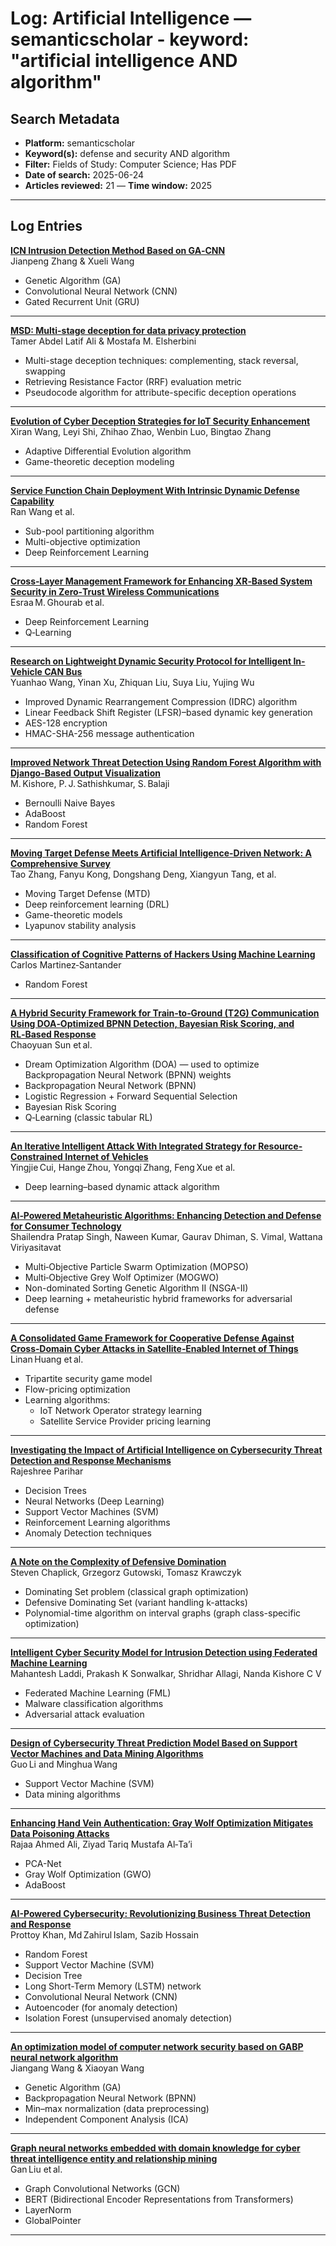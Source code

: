 # Log: Artificial Intelligence — semanticscholar - keyword: "artificial intelligence AND algorithm"

## Search Metadata

- **Platform:** semanticscholar
- **Keyword(s):** defense and security AND algorithm
- **Filter:** Fields of Study: Computer Science; Has PDF
- **Date of search:** 2025-06-24
- **Articles reviewed:** 21
— **Time window:** 2025

---

## Log Entries

**[ICN Intrusion Detection Method Based on GA‑CNN](https://doi.org/10.1371/journal.pone.0325367)**  
Jianpeng Zhang & Xueli Wang  
- Genetic Algorithm (GA)
- Convolutional Neural Network (CNN)
- Gated Recurrent Unit (GRU)

---

**[MSD: Multi-stage deception for data privacy protection](https://doi.org/10.1371/journal.pone.0323944)**  
Tamer Abdel Latif Ali & Mostafa M. Elsherbini  
- Multi-stage deception techniques: complementing, stack reversal, swapping  
- Retrieving Resistance Factor (RRF) evaluation metric  
- Pseudocode algorithm for attribute-specific deception operations

---

**[Evolution of Cyber Deception Strategies for IoT Security Enhancement](https://doi.org/10.1109/JIOT.2025.3532782)**  
Xiran Wang, Leyi Shi, Zhihao Zhao, Wenbin Luo, Bingtao Zhang  
- Adaptive Differential Evolution algorithm 
- Game-theoretic deception modeling

---

**[Service Function Chain Deployment With Intrinsic Dynamic Defense Capability](https://doi.org/10.1109/TMC.2025.3532210)**  
Ran Wang et al.  
- Sub-pool partitioning algorithm
- Multi-objective optimization  
- Deep Reinforcement Learning

---

**[Cross‑Layer Management Framework for Enhancing XR‑Based System Security in Zero‑Trust Wireless Communications](https://doi.org/10.1109/JSAC.2025.3560004)**  
Esraa M. Ghourab et al.  
- Deep Reinforcement Learning
- Q‑Learning

---

**[Research on Lightweight Dynamic Security Protocol for Intelligent In-Vehicle CAN Bus](https://doi.org/10.3390/s25113380)**  
Yuanhao Wang, Yinan Xu, Zhiquan Liu, Suya Liu, Yujing Wu  
- Improved Dynamic Rearrangement Compression (IDRC) algorithm 
- Linear Feedback Shift Register (LFSR)–based dynamic key generation  
- AES-128 encryption
- HMAC-SHA-256 message authentication 

---

**[Improved Network Threat Detection Using Random Forest Algorithm with Django-Based Output Visualization](https://doi.org/10.52783/jisem.v10i50s.10153)**  
M. Kishore, P. J. Sathishkumar, S. Balaji  
- Bernoulli Naive Bayes  
- AdaBoost  
- Random Forest  

---

**[Moving Target Defense Meets Artificial Intelligence-Driven Network: A Comprehensive Survey](https://doi.org/10.1109/JIOT.2025.3533016)**  
Tao Zhang, Fanyu Kong, Dongshang Deng, Xiangyun Tang, et al.  
- Moving Target Defense (MTD) 
- Deep reinforcement learning (DRL)  
- Game-theoretic models
- Lyapunov stability analysis  

---

**[Classification of Cognitive Patterns of Hackers Using Machine Learning](https://doi.org/10.52783/jisem.v10i46s.8871)**  
Carlos Martinez‑Santander  
- Random Forest

---

**[A Hybrid Security Framework for Train‑to‑Ground (T2G) Communication Using DOA‑Optimized BPNN Detection, Bayesian Risk Scoring, and RL‑Based Response](https://doi.org/10.3390/s25103208)**  
Chaoyuan Sun et al.  
- Dream Optimization Algorithm (DOA) — used to optimize Backpropagation Neural Network (BPNN) weights  
- Backpropagation Neural Network (BPNN)  
- Logistic Regression + Forward Sequential Selection
- Bayesian Risk Scoring 
- Q‑Learning (classic tabular RL)

---

**[An Iterative Intelligent Attack With Integrated Strategy for Resource-Constrained Internet of Vehicles](https://doi.org/10.1109/JIOT.2024.3521372)**  
Yingjie Cui, Hange Zhou, Yongqi Zhang, Feng Xue et al.  
- Deep learning–based dynamic attack algorithm

---

**[AI‑Powered Metaheuristic Algorithms: Enhancing Detection and Defense for Consumer Technology](https://doi.org/10.1109/MCE.2024.3442450)**  
Shailendra Pratap Singh, Naween Kumar, Gaurav Dhiman, S. Vimal, Wattana Viriyasitavat  
- Multi‑Objective Particle Swarm Optimization (MOPSO)  
- Multi‑Objective Grey Wolf Optimizer (MOGWO)  
- Non-dominated Sorting Genetic Algorithm II (NSGA-II)  
- Deep learning + metaheuristic hybrid frameworks for adversarial defense  

---

**[A Consolidated Game Framework for Cooperative Defense Against Cross‑Domain Cyber Attacks in Satellite‑Enabled Internet of Things](https://doi.org/10.1109/JIOT.2024.3522558)**  
Linan Huang et al.  
- Tripartite security game model 
- Flow-pricing optimization
- Learning algorithms:
  - IoT Network Operator strategy learning  
  - Satellite Service Provider pricing learning
 
---

**[Investigating the Impact of Artificial Intelligence on Cybersecurity Threat Detection and Response Mechanisms](https://doi.org/10.38124/ijisrt/24nov1610)**  
Rajeshree Parihar  
- Decision Trees  
- Neural Networks (Deep Learning)  
- Support Vector Machines (SVM)  
- Reinforcement Learning algorithms  
- Anomaly Detection techniques  

---

**[A Note on the Complexity of Defensive Domination](https://doi.org/10.48550/arXiv.2504.14390)**  
Steven Chaplick, Grzegorz Gutowski, Tomasz Krawczyk  
- Dominating Set problem (classical graph optimization)  
- Defensive Dominating Set (variant handling k-attacks)  
- Polynomial-time algorithm on interval graphs (graph class-specific optimization)  

---

**[Intelligent Cyber Security Model for Intrusion Detection using Federated Machine Learning](https://doi.org/10.52783/jisem.v10i37s.6379)**  
Mahantesh Laddi, Prakash K Sonwalkar, Shridhar Allagi, Nanda Kishore C V  
- Federated Machine Learning (FML)
- Malware classification algorithms 
- Adversarial attack evaluation

---

**[Design of Cybersecurity Threat Prediction Model Based on Support Vector Machines and Data Mining Algorithms](https://doi.org/10.61091/jcmcc127a-233)**  
Guo Li and Minghua Wang  
- Support Vector Machine (SVM)
- Data mining algorithms

---

**[Enhancing Hand Vein Authentication: Gray Wolf Optimization Mitigates Data Poisoning Attacks](https://doi.org/10.52783/jisem.v10i34s.5914)**  
Rajaa Ahmed Ali, Ziyad Tariq Mustafa Al‑Ta’i  
- PCA-Net  
- Gray Wolf Optimization (GWO) 
- AdaBoost

---

**[AI-Powered Cybersecurity: Revolutionizing Business Threat Detection and Response](https://doi.org/10.54536/ajsts.v4i1.4488)**  
Prottoy Khan, Md Zahirul Islam, Sazib Hossain  
- Random Forest  
- Support Vector Machine (SVM)  
- Decision Tree  
- Long Short-Term Memory (LSTM) network  
- Convolutional Neural Network (CNN)  
- Autoencoder (for anomaly detection)  
- Isolation Forest (unsupervised anomaly detection)  

---

**[An optimization model of computer network security based on GABP neural network algorithm](https://doi.org/10.1186/s13635-025-00196-5)**  
Jiangang Wang & Xiaoyan Wang  
- Genetic Algorithm (GA)
- Backpropagation Neural Network (BPNN)
- Min–max normalization (data preprocessing)  
- Independent Component Analysis (ICA)

---

**[Graph neural networks embedded with domain knowledge for cyber threat intelligence entity and relationship mining](https://doi.org/10.7717/peerj-cs.2769)**  
Gan Liu et al.  
- Graph Convolutional Networks (GCN)
- BERT (Bidirectional Encoder Representations from Transformers)
- LayerNorm
- GlobalPointer

---
